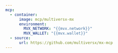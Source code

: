 ```yaml
---
mcp:
  - container:
      image: mcp/multiversx-mx
      environment:
        MVX_NETWORK: "{{mvx.network}}"
        MVX_WALLET: "{{mvx.wallet}}"
  - source:
      url: https://github.com/multiversx/mx-mcp
---
```

